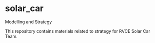 # solar_car
Modelling and Strategy 

This repository contains materials related to strategy for RVCE Solar Car Team.
